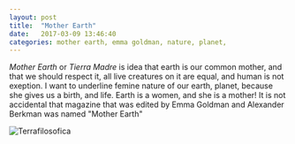 ```yaml
---
layout: post
title:  "Mother Earth"
date:   2017-03-09 13:46:40
categories: mother earth, emma goldman, nature, planet, 
---
```


*Mother Earth* or *Tierra Madre* is idea that earth is our common mother, and that we should respect it, all live creatures on it are equal, and human is not exeption. I want to underline femine nature of our earth, planet, because she gives us a birth, and life. Earth is a women, and she is a mother! 
It is not accidental that magazine that was edited by Emma Goldman and Alexander Berkman was named "Mother Earth" 

<img src="https://github.com/terraphilosofica/terraphilosofica.github.io/blob/master/mother-earth.jpg" class="img-responsive" alt="Terrafilosofica">
